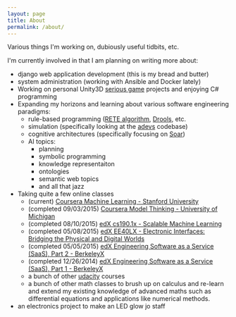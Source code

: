 ```yaml
---
layout: page
title: About
permalink: /about/
---
```


Various things I'm working on, dubiously useful tidbits, etc. 

I'm currently involved in that I am planning on writing more about:

* django web application development (this is my bread and butter)
* system administration (working with Ansible and Docker lately)
* Working on personal Unity3D [serious game](https://en.wikipedia.org/wiki/Serious_game) projects and enjoying C# programming
* Expanding my horizons and learning about various software engineering paradigms:
  * rule-based programming ([RETE algorithm](https://en.wikipedia.org/wiki/Rete_algorithm), [Drools](http://www.drools.org/), etc.
  * simulation (specifically looking at the [adevs](http://web.ornl.gov/~1qn/adevs/) codebase)
  * cognitive architectures (specifically focusing on [Soar](http://soar.eecs.umich.edu/))
  * AI topics:
    * planning
    * symbolic programming
    * knowledge representaiton
    * ontologies
    * semantic web topics
    * and all that jazz
* Taking quite a few online classes
  * (current) [Coursera Machine Learning - Stanford University](https://www.coursera.org/learn/machine-learning)
  * (completed 09/03/2015) [Coursera Model Thinking - University of Michigan](https://www.coursera.org/learn/modelthinking)
  * (completed 08/10/2015) [edX cs190.1x - Scalable Machine Learning](https://www.edx.org/course/scalable-machine-learning-uc-berkeleyx-cs190-1x)
  * (completed 05/08/2015) [edX EE40LX - Electronic Interfaces: Bridging the Physical and Digital Worlds](https://www.edx.org/course/electronic-interfaces-bridging-physical-uc-berkeleyx-ee40lx-0)
  * (completed 05/05/2015) [edX Engineering Software as a Service (SaaS), Part 2 - BerkeleyX](https://www.edx.org/course/engineering-software-service-saas-part-2-uc-berkeleyx-cs169-2x)
  * (completed 12/26/2014) [edX Engineering Software as a Service (SaaS), Part 1 - BerkeleyX](https://www.edx.org/course/engineering-software-service-saas-part-1-uc-berkeleyx-cs169-1x)
  * a bunch of other [udacity](https://www.udacity.com/) courses
  * a bunch of other math classes to brush up on calculus and re-learn and extend my existing knowledge of advanced maths such as differential equations and applications like numerical methods.
* an electronics project to make an LED glow jo staff

